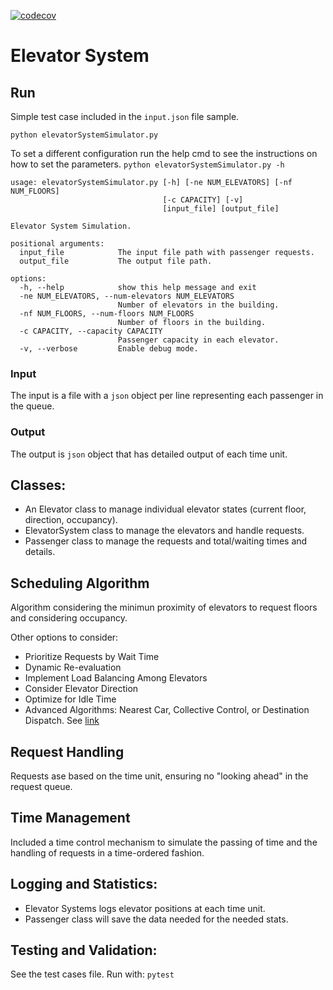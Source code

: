 [![codecov](https://codecov.io/gh/carpetri/elevator/branch/main/graph/badge.svg)](https://codecov.io/gh/carpetri/elevator/)
# Elevator System

## Run
Simple test case included in the `input.json` file sample.
```
python elevatorSystemSimulator.py
```

To set a different configuration run the help cmd to see the instructions on how to set the parameters.
`python elevatorSystemSimulator.py -h`

```
usage: elevatorSystemSimulator.py [-h] [-ne NUM_ELEVATORS] [-nf NUM_FLOORS]
                                  [-c CAPACITY] [-v]
                                  [input_file] [output_file]

Elevator System Simulation.

positional arguments:
  input_file            The input file path with passenger requests.
  output_file           The output file path.

options:
  -h, --help            show this help message and exit
  -ne NUM_ELEVATORS, --num-elevators NUM_ELEVATORS
                        Number of elevators in the building.
  -nf NUM_FLOORS, --num-floors NUM_FLOORS
                        Number of floors in the building.
  -c CAPACITY, --capacity CAPACITY
                        Passenger capacity in each elevator.
  -v, --verbose         Enable debug mode.
```

### Input
The input is a file with a `json` object per line representing each passenger in the queue. 

### Output
The output is `json` object that has detailed output of each time unit.

## Classes:
- An Elevator class to manage individual elevator states (current floor, direction, occupancy).
- ElevatorSystem class to manage the elevators and handle requests.
- Passenger class to manage the requests and total/waiting times and details.

## Scheduling Algorithm

Algorithm considering the minimun proximity of elevators to request floors and considering occupancy.

Other options to consider:
- Prioritize Requests by Wait Time
- Dynamic Re-evaluation
- Implement Load Balancing Among Elevators
- Consider Elevator Direction
- Optimize for Idle Time
- Advanced Algorithms: Nearest Car, Collective Control, or Destination Dispatch. See [link](https://peters-research.com/index.php/papers/elevator-dispatching/)


## Request Handling
Requests ase based on the time unit, ensuring no "looking ahead" in the request queue.

## Time Management
Included a time control mechanism to simulate the passing of time and the handling of requests in a time-ordered fashion.

## Logging and Statistics:
- Elevator Systems logs elevator positions at each time unit.
- Passenger class will save the data needed for the needed stats.

## Testing and Validation:
See the test cases file. Run with:
`pytest`

